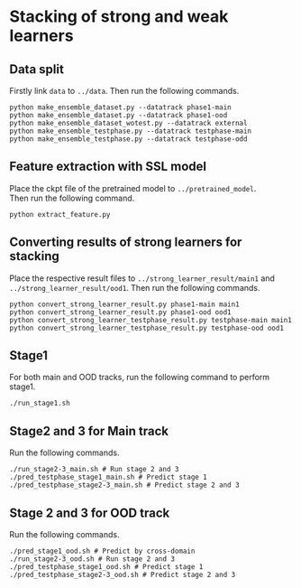 # Stacking of strong and weak learners

## Data split
Firstly link `data` to `../data`.
Then run the following commands.
```shell
python make_ensemble_dataset.py --datatrack phase1-main
python make_ensemble_dataset.py --datatrack phase1-ood
python make_ensemble_dataset_wotest.py --datatrack external
python make_ensemble_testphase.py --datatrack testphase-main
python make_ensemble_testphase.py --datatrack testphase-odd
```

## Feature extraction with SSL model
Place the ckpt file of the pretrained model to `../pretrained_model`.  
Then run the following command.
```shell
python extract_feature.py
```

## Converting results of strong learners for stacking
Place the respective result files to `../strong_learner_result/main1` and `../strong_learner_result/ood1`.
Then run the following commands.
```shell
python convert_strong_learner_result.py phase1-main main1
python convert_strong_learner_result.py phase1-ood ood1
python convert_strong_learner_testphase_result.py testphase-main main1
python convert_strong_learner_testphase_result.py testphase-ood ood1
```

## Stage1
For both main and OOD tracks, run the following command to perform stage1.
```shell
./run_stage1.sh
```

## Stage2 and 3 for Main track
Run the following commands.
```shell
./run_stage2-3_main.sh # Run stage 2 and 3
./pred_testphase_stage1_main.sh # Predict stage 1
./pred_testphase_stage2-3_main.sh # Predict stage 2 and 3
```

## Stage 2 and 3 for OOD track
Run the following commands.
```shell
./pred_stage1_ood.sh # Predict by cross-domain
./run_stage2-3_ood.sh # Run stage 2 and 3
./pred_testphase_stage1_ood.sh # Predict stage 1
./pred_testphase_stage2-3_ood.sh # Predict stage 2 and 3
```
